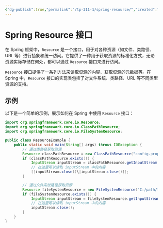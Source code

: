 ```yaml
---
{"dg-publish":true,"permalink":"/tp-311-1/spring-resource/","created":"2023-08-29T11:19:25.206+08:00","updated":"2024-06-01T10:50:05.931+08:00"}
---
```


# Spring Resource 接口

在 Spring 框架中，`Resource` 是一个接口，用于对各种资源（如文件、类路径、URL 等）进行抽象和统一访问。它提供了一种用于获取资源的标准化方式，无论资源实际存储在何处，都可以通过 `Resource` 接口来进行访问。

`Resource` 接口提供了一系列方法来读取资源的内容、获取资源的元数据等。在 Spring 中，`Resource` 接口的实现类包括了对文件系统、类路径、URL 等不同类型资源的支持。

## 示例

以下是一个简单的示例，展示如何在 Spring 中使用 `Resource` 接口：

```java
import org.springframework.core.io.Resource;
import org.springframework.core.io.ClassPathResource;
import org.springframework.core.io.FileSystemResource;

public class ResourceExample {
    public static void main(String[] args) throws IOException {
        // 通过类路径获取资源
        Resource classPathResource = new ClassPathResource("config.properties");
        if (classPathResource.exists()) {
            InputStream inputStream = classPathResource.getInputStream();
            // 在这里可以读取 inputStream 中的内容
            [[inputStream.close()\|inputStream.close()]];
        }

        // 通过文件系统路径获取资源
        Resource fileSystemResource = new FileSystemResource("C:/path/to/file.txt");
        if (fileSystemResource.exists()) {
            InputStream inputStream = fileSystemResource.getInputStream();
            // 在这里可以读取 inputStream 中的内容
            inputStream.close();
        }
    }
}
